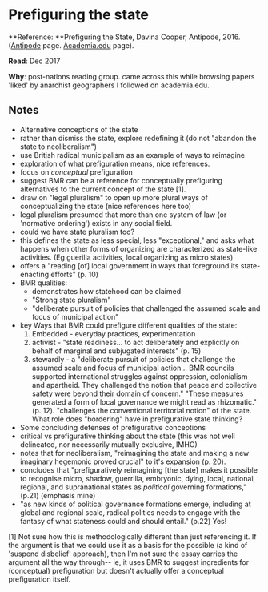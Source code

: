 # Prefiguring the state

**Reference: **Prefiguring the State, Davina Cooper, Antipode, 2016. ([Antipode](http://onlinelibrary.wiley.com/doi/10.1111/anti.12277/abstract) page. [Academia.edu](https://www.academia.edu/29589089/Prefiguring_the_state) page). 

**Read**: Dec 2017

**Why**: post-nations reading group. came across this while browsing papers 'liked' by anarchist geographers I followed on academia.edu. 

## Notes

* Alternative conceptions of the state 
* rather than dismiss the state, explore redefining it (do not "abandon the state to neoliberalism")
* use British radical municipalism as an example of ways to reimagine
* exploration of what prefiguration means, nice references. 
* focus on _conceptual_ prefiguration
* suggest BMR can be a reference for conceptually prefiguring alternatives to the current concept of the state [1]. 
* draw on "legal pluralism" to open up more plural ways of conceptualizing the state (nice references here too)
* legal pluralism presumed that more than one system of law (or 'normative ordering') exists in any social field. 
* could we have state pluralism too?
* this defines the state as less special, less "exceptional," and asks what happens when other forms of organizing are characterized as state-like activities. (Eg guerilla activities, local organizing as micro states)
* offers a "reading [of] local government in ways that foreground its state-enacting efforts" (p. 10)
* BMR qualities:
    * demonstrates how statehood can be claimed 
    * "Strong state pluralism"
    * "deliberate pursuit of policies that challenged the assumed scale and focus of municipal action"
* key Ways that BMR could prefigure different qualities of the state:
    1. Embedded - everyday practices, experimentation
    2. activist - "state readiness... to act deliberately and explicitly on behalf of marginal and subjugated interests" (p. 15)
    3. stewardly - a "deliberate pursuit of policies that challenge the assumed scale and focus of municipal action... BMR councils supported international struggles against oppression, colonialism and apartheid. They challenged the notion that peace and collective safety were beyond their domain of concern." "These measures generated a form of local governance we might read as rhizomatic." (p. 12).  "challenges the conventional territorial notion" of the state. What role does "bordering" have in prefigurative state thinking?
* Some concluding defenses of prefigurative conceptions
* critical vs prefigurative thinking about the state (this was not well delineated, nor necessarily mutually exclusive, IMHO) 
* notes that for neoliberalism, "reimagining the state and making a new imaginary hegemonic proved crucial" to it's expansion (p. 20). 
* concludes that "prefiguratively reimagining [the state] makes it possible to recognise micro, shadow, guerrilla, embryonic, dying, local, national, regional, and supranational states as *political* governing formations," (p.21) (emphasis mine)
* "as new kinds of political governance formations emerge, including at global and regional scale, radical politics needs to engage with the fantasy of what stateness could and should entail." (p.22) Yes!


[1] Not sure how this is methodologically different than just referencing it. If the argument is that we could use it as a basis for the possible (a kind of 'suspend disbelief' approach), then I'm not sure the essay carries the argument all the way through-- ie, it uses BMR to suggest ingredients for (conceptual) prefiguration but doesn't actually offer a conceptual prefiguration itself. 


